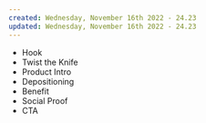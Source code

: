 ```yaml
---
created: Wednesday, November 16th 2022 - 24.23
updated: Wednesday, November 16th 2022 - 24.23
---
```

-   Hook
-   Twist the Knife
-   Product Intro
-   Depositioning
-   Benefit
-   Social Proof
-   CTA